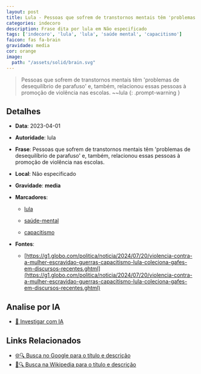 ```yaml
---
layout: post
title: Lula - Pessoas que sofrem de transtornos mentais têm 'problemas de desequilíbrio de parafuso' e, também, relacionou essas pessoas à promoção de violência nas escolas....
categories: indecoro
description: Frase dita por lula em Não especificado
tags: ['indecoro', 'lula', 'lula', 'saúde mental', 'capacitismo']
faicon: fas fa-brain
gravidade: media
cor: orange
image:
  path: "/assets/solid/brain.svg"
---
```


> Pessoas que sofrem de transtornos mentais têm 'problemas de desequilíbrio de parafuso' e, também, relacionou essas pessoas à promoção de violência nas escolas. ~~lula
{: .prompt-warning }

## Detalhes
- **Data**: 2023-04-01
- **Autoridade**: lula
- **Frase**: Pessoas que sofrem de transtornos mentais têm 'problemas de desequilíbrio de parafuso' e, também, relacionou essas pessoas à promoção de violência nas escolas.
- **Local**: Não especificado
- **Gravidade**: **media** <i class="fas fa-brain"></i>

- **Marcadores**: 

   - [lula](/tags/lula/)

   - [saúde-mental](/tags/saúde-mental/)

   - [capacitismo](/tags/capacitismo/)
- **Fontes**:
  - [https://g1.globo.com/politica/noticia/2024/07/20/violencia-contra-a-mulher-escravidao-guerras-capacitismo-lula-coleciona-gafes-em-discursos-recentes.ghtml](https://g1.globo.com/politica/noticia/2024/07/20/violencia-contra-a-mulher-escravidao-guerras-capacitismo-lula-coleciona-gafes-em-discursos-recentes.ghtml)

## Analise por IA
- [🤖 Investigar com IA](https://www.perplexity.ai/search?q=%22lula%22%2BPessoas%20que%20sofrem%20de%20transtornos%20mentais%20t%C3%AAm%20%27problemas%20de%20desequil%C3%ADbrio%20de%20parafuso%27%20e%2C%20tamb%C3%A9m%2C%20relacionou%20essas%20pessoas%20%C3%A0%20promo%C3%A7%C3%A3o%20de%20viol%C3%AAncia%20nas%20escolas.%2BN%C3%A3o%20especificado)

## Links Relacionados
- [🌐🔍 Busca no Google para o título e descrição](https://www.google.com/search?q=%22lula%22%2BPessoas%20que%20sofrem%20de%20transtornos%20mentais%20t%C3%AAm%20%27problemas%20de%20desequil%C3%ADbrio%20de%20parafuso%27%20e%2C%20tamb%C3%A9m%2C%20relacionou%20essas%20pessoas%20%C3%A0%20promo%C3%A7%C3%A3o%20de%20viol%C3%AAncia%20nas%20escolas.%2BN%C3%A3o%20especificado)
- [📖🔍 Busca na Wikipedia para o título e descrição](https://pt.wikipedia.org/w/index.php?search=%22lula%22%2BPessoas%20que%20sofrem%20de%20transtornos%20mentais%20t%C3%AAm%20%27problemas%20de%20desequil%C3%ADbrio%20de%20parafuso%27%20e%2C%20tamb%C3%A9m%2C%20relacionou%20essas%20pessoas%20%C3%A0%20promo%C3%A7%C3%A3o%20de%20viol%C3%AAncia%20nas%20escolas.%2BN%C3%A3o%20especificado)

